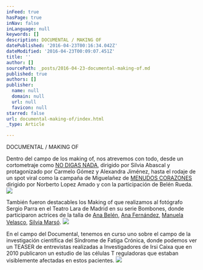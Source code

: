 ```yaml
---
inFeed: true
hasPage: true
inNav: false
inLanguage: null
keywords: []
description: DOCUMENTAL / MAKING OF
datePublished: '2016-04-23T00:16:34.042Z'
dateModified: '2016-04-23T00:09:07.451Z'
title: ''
author: []
sourcePath: _posts/2016-04-23-documental-making-of.md
published: true
authors: []
publisher:
  name: null
  domain: null
  url: null
  favicon: null
starred: false
url: documental-making-of/index.html
_type: Article

---
```

DOCUMENTAL / MAKING OF

Dentro del campo de los making of, nos atrevemos con todo, desde un cortometraje como [NO DIGAS NADA][0], dirigido por Silvia Abascal y protagonizado por Carmelo Gómez y Alexandra Jiménez, hasta el rodaje de un spot viral como la campaña de Miguelañez de [MENUDOS CORAZONES][1] dirigido por Norberto Lopez Amado y con la participación de Belén Rueda.
![](https://the-grid-user-content.s3-us-west-2.amazonaws.com/ef530fce-1a25-4ce5-8b55-12cbcd095e83.png)

También fueron destacables los Making of que realizamos al fotógrafo Sergio Parra en el Teatro Lara de Madrid en su serie Bombones, donde participaron actrices de la talla de [Ana Belén][2], [Ana Fernández][3], [Manuela Velasco][4], [Silvia Marsó][5]. ![](https://the-grid-user-content.s3-us-west-2.amazonaws.com/4b4533d1-d3d9-4584-96bb-ca61be2054aa.png)

En el campo del Documental, tenemos en curso uno sobre el campo de la investigación científica del Síndrome de Fatiga Crónica, donde podemos ver un TEASER de entrevistas realizadas a Investigadores de Irsi Caixa que en 2010 publicaron un estudio de las células T reguladoras que estaban visiblemente afectadas en estos pacientes.
![](https://the-grid-user-content.s3-us-west-2.amazonaws.com/0aa09c7f-9382-4c87-9f0c-db3d15a3eaac.png)

[0]: https://vimeopro.com/visioncut/making-of-docu/video/101258064
[1]: https://vimeopro.com/visioncut/making-of-docu/video/140743704
[2]: https://vimeopro.com/visioncut/making-of-docu/video/66368001
[3]: https://vimeopro.com/visioncut/making-of-docu/video/66388675
[4]: https://vimeopro.com/visioncut/making-of-docu/video/66371493
[5]: https://vimeopro.com/visioncut/making-of-docu/video/66372652